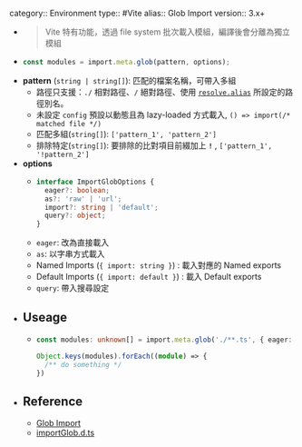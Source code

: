 category:: Environment
type:: #Vite
alias:: Glob Import
version:: 3.x+

- > Vite 特有功能，透過 file system 批次載入模組，編譯後會分離為獨立模組
- ```typescript
  const modules = import.meta.glob(pattern, options);
  ```
- **pattern** (`string | string[]`): 匹配的檔案名稱，可帶入多組
	- 路徑只支援：`./` 相對路徑、`/` 絕對路徑、使用 [`resolve.alias`](https://vitejs.dev/config/shared-options.html#resolve-alias) 所設定的路徑別名。
	- 未設定 `config` 預設以動態且為 lazy-loaded 方式載入, `() => import(/* matched file */)`
	- 匹配多組(`string[]`): `['pattern_1', 'pattern_2']`
	- 排除特定(`string[]`): 要排除的比對項目前綴加上 **`!`** , `['pattern_1', '!pattern_2']`
- **options**
	- ```typescript
	  interface ImportGlobOptions {
	    eager?: boolean;
	    as?: 'raw' | 'url';
	    import?: string | 'default';
	    query?: object;
	  }
	  ```
	- `eager`: 改為直接載入
	- `as`: 以字串方式載入
	- Named Imports (`{ import: string }`) : 載入對應的 Named exports
	- Default Imports  (`{ import: default }`) : 載入 Default exports
	- `query`: 帶入搜尋設定
- ## Useage
	- ```typescript
	  const modules: unknown[] = import.meta.glob('./**.ts', { eager: true });
	  
	  Object.keys(modules).forEach((module) => {
	    /** do something */
	  })
	  ```
- ## Reference
	- [Glob Import](https://vitejs.dev/guide/features.html#glob-import)
	- [importGlob.d.ts](https://github.com/vitejs/vite/blob/10757b84009b27744b0645b75e7951bbbac6a928/packages/vite/types/importGlob.d.ts)